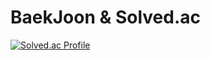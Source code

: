 # BaekJoon & Solved.ac
[![Solved.ac Profile](http://mazassumnida.wtf/api/v2/generate_badge?boj=zeze97)](https://solved.ac/zeze97/)
